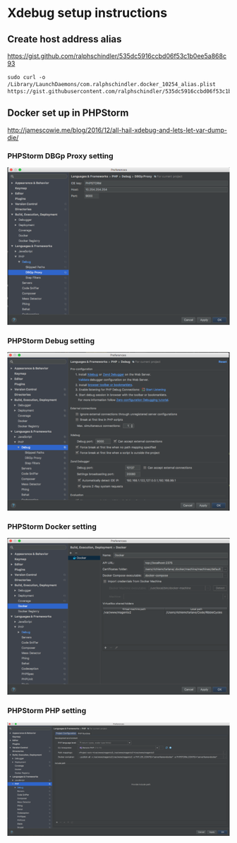 # Xdebug setup instructions

## Create host address alias
https://gist.github.com/ralphschindler/535dc5916ccbd06f53c1b0ee5a868c93

```
sudo curl -o /Library/LaunchDaemons/com.ralphschindler.docker_10254_alias.plist https://gist.githubusercontent.com/ralphschindler/535dc5916ccbd06f53c1b0ee5a868c93/raw/com.ralphschindler.docker_10254_alias.plist
```


## Docker set up in PHPStorm
http://jamescowie.me/blog/2016/12/all-hail-xdebug-and-lets-let-var-dump-die/

### PHPStorm DBGp Proxy setting
![PHPStorm DBGp Proxy setting](./xdebug_setup_images/phpstorm_dbgp_proxy.png "PHPStorm DBGp Proxy setting")

### PHPStorm Debug setting
![PHPStorm Debug setting](./xdebug_setup_images/phpstorm_debug.png "PHPStorm Debug setting")

### PHPStorm Docker setting
![PHPStorm Docker setting](./xdebug_setup_images/phpstorm_docker_settings.png "PHPStorm Docker setting")

### PHPStorm PHP setting
![PHPStorm PHP setting](./xdebug_setup_images/phpstorm_php_settings.png "PHPStorm PHP setting")
